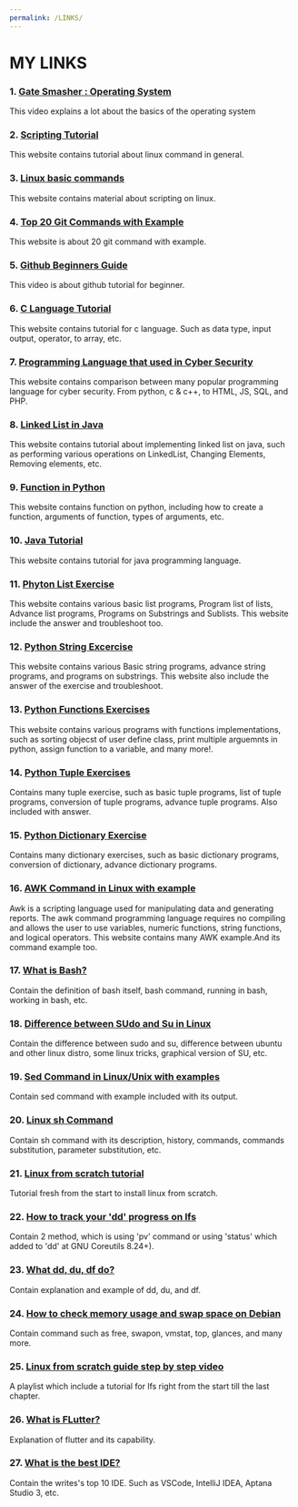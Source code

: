 ```yaml
---
permalink: /LINKS/
---
```


# MY LINKS

### 1. [Gate Smasher : Operating System](https://www.youtube.com/watch?v=bkSWJJZNgf8&list=PLxCzCOWd7aiGz9donHRrE9I3Mwn6XdP8p "Open Link")
This video explains a lot about the basics of the operating system

### 2. [Scripting Tutorial](https://linuxcommand.org/lc3_wss0010.php "Open Link")
This website contains tutorial about linux command in general.

### 3. [Linux basic commands](https://www.hostinger.com/tutorials/linux-commands "Open Link")
This website contains material about scripting on linux.

### 4. [Top 20 Git Commands with Example](https://www.edureka.co/blog/git-commands-with-example/ "Open Link")
This website is about 20 git command with example.

### 5. [Github Beginners Guide](https://www.youtube.com/watch?v=iv8rSLsi1xo "Open Video")
This video is about github tutorial for beginner.

### 6. [C Language Tutorial](https://www.programiz.com/c-programming "Open Link")
This website contains tutorial for c language. Such as data type, input output, operator, to array, etc.

### 7. [Programming Language that used in Cyber Security](https://www.codecademy.com/resources/blog/what-programming-languages-are-used-in-cybersecurity/ "Open Link")
This website contains comparison between many popular programming language for cyber security. From python, c & c++, to HTML, JS, SQL, and PHP.

### 8. [Linked List in Java](https://www.geeksforgeeks.org/linked-list-in-java "Open Link")
This website contains tutorial about implementing linked list on java, such as performing various operations on LinkedList, Changing Elements, Removing elements, etc.

### 9. [Function in Python](https://www.geeksforgeeks.org/python-functions/ "Open Link")
This website contains function on python, including how to create a function, arguments of function, types of arguments, etc.

### 10. [Java Tutorial](https://www.geeksforgeeks.org/java-tutorial/ "Open Link")
This website contains tutorial for java programming language. 

### 11. [Phyton List Exercise](https://www.geeksforgeeks.org/python-list-exercise/ "Open Link")
This website contains various basic list programs, Program list of lists, Advance list programs, Programs on Substrings and Sublists. This website include the answer and troubleshoot too.

### 12. [Python String Excercise](https://www.geeksforgeeks.org/python-string-exercise/ "Open Links")
This website contains various Basic string programs, advance string programs, and programs on substrings. This website also include the answer of the exercise and troubleshoot.

### 13. [Python Functions Exercises](https://www.geeksforgeeks.org/tag/python-function-programs/ "Open Links")
This website contains various programs with functions implementations, such as sorting objecst of user define class, print multiple arguemnts in python, assign function to a variable, and many more!. 

### 14. [Python Tuple Exercises](https://www.geeksforgeeks.org/python-tuple-exercise/ "Open Link")
 Contains many tuple exercise, such as basic tuple programs, list of tuple programs, conversion of tuple programs, advance tuple programs. Also included with answer.
 
### 15. [Python Dictionary Exercise](https://www.geeksforgeeks.org/python-dictionary-exercise/ "Open Link")
Contains many dictionary exercises, such as basic dictionary programs, conversion of dictionary, advance dictionary programs.

### 16. [AWK Command in Linux with example](https://www.geeksforgeeks.org/awk-command-unixlinux-examples/ "Open Link")
Awk is a scripting language used for manipulating data and generating reports. The awk command programming language requires no compiling and allows the user to use variables, numeric functions, string functions, and logical operators. This website contains many AWK example.And its command example too.

### 17. [What is Bash?](https://opensource.com/resources/what-bash "Open Link")
Contain the definition of bash itself, bash command, running in bash, working in bash, etc.

### 18. [Difference between SUdo and Su in Linux](https://www.howtogeek.com/111479/htg-explains-whats-the-difference-between-sudo-su/ "Open Link")
Contain the difference between sudo and su, difference between ubuntu and other linux distro, some linux tricks, graphical version of SU, etc.

### 19. [Sed Command in Linux/Unix with examples](https://www.geeksforgeeks.org/sed-command-in-linux-unix-with-examples/ "Open Link")
Contain sed command with example included with its output.

### 20. [Linux sh Command](https://www.computerhope.com/unix/ush.htm "Open Link")
Contain sh command with its description, history, commands, commands substitution, parameter substitution, etc.

### 21. [Linux from scratch tutorial](https://www.linuxfromscratch.org/lfs/view/11.0/index.html "Open Website")
Tutorial fresh from the start to install linux from scratch.

### 22. [How to track your 'dd' progress on lfs](https://qastack.id/ubuntu/215505/how-do-you-monitor-the-progress-of-dd "Open Link")
Contain 2 method, which is using 'pv' command or using 'status' which added to 'dd' at GNU Coreutils 8.24+).

### 23. [What dd, du, df do?](https://linuxtechlab.com/du-df-commands-examples/ "Open Link")
Contain explanation and example of dd, du, and df. 

### 24. [How to check memory usage and swap space on Debian](https://vitux.com/7-commands-to-check-swap-space-in-debian-10/ "Open Link")
Contain command such as free, swapon, vmstat, top, glances, and many more.

### 25. [Linux from scratch guide step by step video](https://www.youtube.com/watch?v=UVXlyOu_ivs&list=PLyc5xVO2uDsDK5_zewRXYOZA0cyjwcboE "Open Video")
A playlist which include a tutorial for lfs right from the start till the last chapter.

### 26. [What is FLutter?](https://www.freecodecamp.org/news/what-is-flutter-and-why-you-should-learn-it-in-2020/ "Open Link")
Explanation of flutter and its capability.

### 27. [What is the best IDE?](https://websitesetup.org/best-ide-software/ "Open Link")
Contain the writes's top 10 IDE. Such as VSCode, IntelliJ IDEA, Aptana Studio 3, etc.
